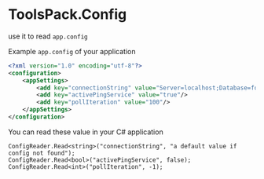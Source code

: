 # ToolsPack.Config

use it to read `app.config`

Example `app.config` of your application

```xml
<?xml version="1.0" encoding="utf-8"?>
<configuration>
	<appSettings>
		<add key="connectionString" value="Server=localhost;Database=foo"/>
		<add key="activePingService" value="true"/>
		<add key="pollIteration" value="100"/>
	</appSettings>
</configuration>
```

You can read these value in your C# application

```CSharp
ConfigReader.Read<string>("connectionString", "a default value if config not found");
ConfigReader.Read<bool>("activePingService", false);
ConfigReader.Read<int>("pollIteration", -1);
```
